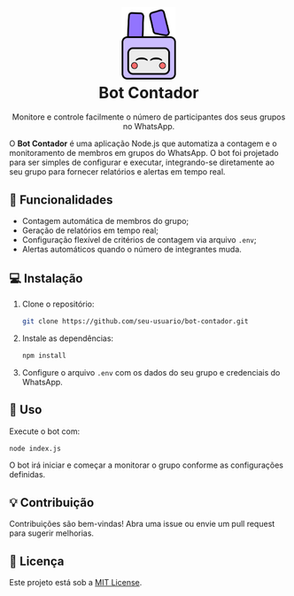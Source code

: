 <h1 align="center" id="project_name">
  <br />
  <img src="logo.png" alt="Logo" width="98px">
  <br />
Bot Contador
  <br />
</h1>
<p align="center"> Monitore e controle facilmente o número de participantes dos seus grupos no WhatsApp. </p>

O **Bot Contador** é uma aplicação Node.js que automatiza a contagem e o monitoramento de membros em grupos do WhatsApp. O bot foi projetado para ser simples de configurar e executar, integrando-se diretamente ao seu grupo para fornecer relatórios e alertas em tempo real.

## 📝 Funcionalidades

- Contagem automática de membros do grupo;
- Geração de relatórios em tempo real;
- Configuração flexível de critérios de contagem via arquivo `.env`;
- Alertas automáticos quando o número de integrantes muda.

## 💻 Instalação

1. Clone o repositório:
    ```bash
    git clone https://github.com/seu-usuario/bot-contador.git
    ```
2. Instale as dependências:
    ```bash
    npm install
    ```
3. Configure o arquivo `.env` com os dados do seu grupo e credenciais do WhatsApp.

## 📌 Uso

Execute o bot com:


```bash
node index.js
```
O bot irá iniciar e começar a monitorar o grupo conforme as configurações definidas.

## 💡 Contribuição

Contribuições são bem-vindas! Abra uma issue ou envie um pull request para sugerir melhorias.

## 📄 Licença

Este projeto está sob a [MIT License](LICENSE).

